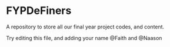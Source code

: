 # FYPDeFiners
A repository to store all our final year project codes, and content.

Try editing this file, and adding your name @Faith and @Naason
